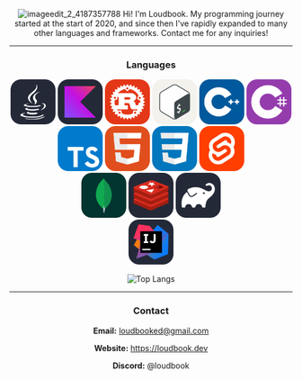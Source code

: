 <div align="center">
  
 ![imageedit_2_4187357788](https://user-images.githubusercontent.com/51384418/182053087-abebea47-67f9-40be-a8a0-8d7bfb5db6c0.png)
  Hi! I'm Loudbook. My programming journey started at the start of 2020, and since then I've rapidly expanded to many other languages and frameworks. Contact me for any inquiries!

  ----
  ### Languages
    
  <img src="https://github.com/tandpfun/skill-icons/blob/main/icons/Java-Dark.svg" height="80">  
  <img src="https://github.com/tandpfun/skill-icons/blob/main/icons/Kotlin-Dark.svg" height="80">
  <img src="https://github.com/tandpfun/skill-icons/blob/main/icons/Rust.svg" height="80">  
  <img src="https://github.com/tandpfun/skill-icons/blob/main/icons/Bash-Light.svg" height="80">
  <img src="https://github.com/tandpfun/skill-icons/blob/main/icons/CPP.svg" height="80">  
  <img src="https://github.com/tandpfun/skill-icons/blob/main/icons/CS.svg" height="80">  
  <img src="https://github.com/tandpfun/skill-icons/blob/main/icons/TypeScript.svg" height="80">
  <img src="https://github.com/tandpfun/skill-icons/blob/main/icons/HTML.svg" height="80">
  <img src="https://github.com/tandpfun/skill-icons/blob/main/icons/CSS.svg" height="80">
  <img src="https://github.com/tandpfun/skill-icons/blob/main/icons/Svelte.svg" height="80">
  <br> 
  <img src="https://github.com/tandpfun/skill-icons/blob/main/icons/MongoDB.svg" height="80">
  <img src="https://github.com/tandpfun/skill-icons/blob/main/icons/Redis-Dark.svg" height="80">
  <img src="https://github.com/tandpfun/skill-icons/blob/main/icons/Gradle-Dark.svg" height="80">
  <br>
  <img src="https://github.com/tandpfun/skill-icons/blob/main/icons/Idea-Dark.svg" height="80">    
  <br>
  
  ![Top Langs](https://github-readme-stats.vercel.app/api/top-langs/?username=Loudbooks&langs_count=5&layout=donut&hide=mcfunction&theme=default&hide_border=true&title_color=ffffff&hide_title=true)
  
  ----
  ### Contact
  **Email:** loudbooked@gmail.com
  
  **Website:** https://loudbook.dev
  
  **Discord:** @loudbook  
    
</div>
